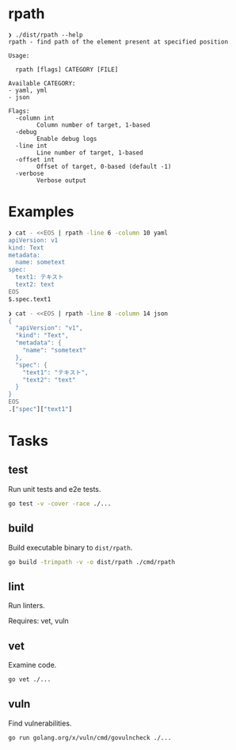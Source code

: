 # rpath

```
❯ ./dist/rpath --help
rpath - find path of the element present at specified position

Usage:

  rpath [flags] CATEGORY [FILE]

Available CATEGORY:
- yaml, yml
- json

Flags:
  -column int
        Column number of target, 1-based
  -debug
        Enable debug logs
  -line int
        Line number of target, 1-based
  -offset int
        Offset of target, 0-based (default -1)
  -verbose
        Verbose output
```

# Examples

``` sh
❯ cat - <<EOS | rpath -line 6 -column 10 yaml
apiVersion: v1
kind: Text
metadata:
  name: sometext
spec:
  text1: テキスト
  text2: text
EOS
$.spec.text1
```

``` sh
❯ cat - <<EOS | rpath -line 8 -column 14 json
{
  "apiVersion": "v1",
  "kind": "Text",
  "metadata": {
    "name": "sometext"
  },
  "spec": {
    "text1": "テキスト",
    "text2": "text"
  }
}
EOS
.["spec"]["text1"]
```

# Tasks

## test

Run unit tests and e2e tests.

``` sh
go test -v -cover -race ./...
```

## build

Build executable binary to `dist/rpath`.

``` sh
go build -trimpath -v -o dist/rpath ./cmd/rpath
```

## lint

Run linters.

Requires: vet, vuln

## vet

Examine code.

``` sh
go vet ./...
```

## vuln

Find vulnerabilities.

``` sh
go run golang.org/x/vuln/cmd/govulncheck ./...
```
